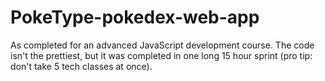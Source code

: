 PokeType-pokedex-web-app
========================

As completed for an advanced JavaScript development course. The code isn't the prettiest, but it was completed in one long 15 hour sprint (pro tip: don't take 5 tech classes at once).
